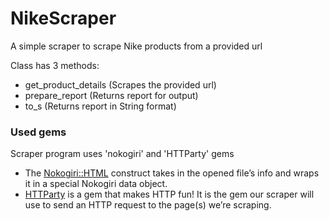 # NikeScraper
A simple scraper to scrape Nike products from a provided url

Class has 3 methods:


- get_product_details  (Scrapes the provided url)
- prepare_report (Returns report for output)
- to_s (Returns report in String format)

### Used gems
Scraper program uses 'nokogiri' and 'HTTParty' gems

- The [Nokogiri::HTML](https://github.com/sparklemotion/nokogiri) construct takes in the opened file’s info and wraps it in a special Nokogiri data object.
- [HTTParty](https://github.com/jnunemaker/httparty) is a gem that makes HTTP fun! It is the gem our scraper will use to send an HTTP request to the page(s) we’re scraping.
